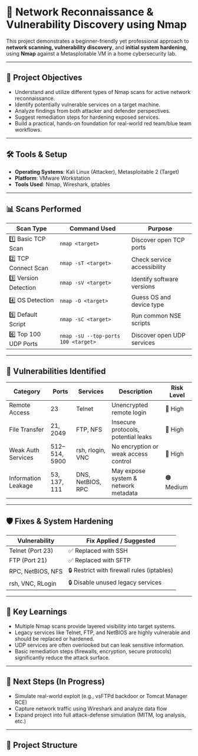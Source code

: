 # 🔐 Network Reconnaissance & Vulnerability Discovery using Nmap

This project demonstrates a beginner-friendly yet professional approach to **network scanning, vulnerability discovery**, and **initial system hardening**, using **Nmap** against a Metasploitable VM in a home cybersecurity lab.

---

## 🎯 Project Objectives

- Understand and utilize different types of Nmap scans for active network reconnaissance.
- Identify potentially vulnerable services on a target machine.
- Analyze findings from both attacker and defender perspectives.
- Suggest remediation steps for hardening exposed services.
- Build a practical, hands-on foundation for real-world red team/blue team workflows.

---

## 🛠️ Tools & Setup

- **Operating Systems**: Kali Linux (Attacker), Metasploitable 2 (Target)
- **Platform**: VMware Workstation
- **Tools Used**: Nmap, Wireshark, iptables

---

## 📊 Scans Performed

| Scan Type            | Command Used                                        | Purpose |
|----------------------|-----------------------------------------------------|---------|
| 1️⃣ Basic TCP Scan    | `nmap <target>`                                     | Discover open TCP ports |
| 2️⃣ TCP Connect Scan  | `nmap -sT <target>`                                 | Check service accessibility |
| 3️⃣ Version Detection | `nmap -sV <target>`                                 | Identify software versions |
| 4️⃣ OS Detection      | `nmap -O <target>`                                  | Guess OS and device type |
| 5️⃣ Default Script    | `nmap -sC <target>`                                 | Run common NSE scripts |
| 6️⃣ Top 100 UDP Ports | `nmap -sU --top-ports 100 <target>`                | Discover open UDP services |

---

## 🚨 Vulnerabilities Identified

| Category           | Ports       | Services        | Description                               | Risk Level |
|--------------------|-------------|------------------|-------------------------------------------|------------|
| Remote Access       | 23          | Telnet           | Unencrypted remote login                  | 🔴 High     |
| File Transfer       | 21, 2049    | FTP, NFS         | Insecure protocols, potential leaks       | 🔴 High     |
| Weak Auth Services  | 512–514, 5900 | rsh, rlogin, VNC | No encryption or weak access control     | 🔴 High     |
| Information Leakage | 53, 137, 111| DNS, NetBIOS, RPC | May expose system & network metadata     | 🟠 Medium   |

---

## 🛡️ Fixes & System Hardening

| Vulnerability       | Fix Applied / Suggested                      |
|---------------------|----------------------------------------------|
| Telnet (Port 23)     | ✅ Replaced with SSH                         |
| FTP (Port 21)        | ✅ Replaced with SFTP                        |
| RPC, NetBIOS, NFS    | 🔒 Restrict with firewall rules (iptables)  |
| rsh, VNC, RLogin     | 🔒 Disable unused legacy services           |

---

## 🧠 Key Learnings

- Multiple Nmap scans provide layered visibility into target systems.
- Legacy services like Telnet, FTP, and NetBIOS are highly vulnerable and should be replaced or hardened.
- UDP services are often overlooked but can leak sensitive information.
- Basic remediation steps (firewalls, encryption, secure protocols) significantly reduce the attack surface.

---

## 🔭 Next Steps (In Progress)

- Simulate real-world exploit (e.g., vsFTPd backdoor or Tomcat Manager RCE)
- Capture network traffic using Wireshark and analyze data flow
- Expand project into full attack-defense simulation (MITM, log analysis, etc.)

---

## 📁 Project Structure

